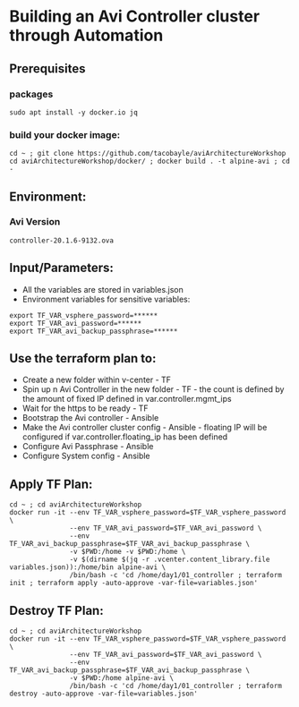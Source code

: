 # Building an Avi Controller cluster through Automation

## Prerequisites

### packages

```
sudo apt install -y docker.io jq
```

### build your docker image:
```
cd ~ ; git clone https://github.com/tacobayle/aviArchitectureWorkshop
cd aviArchitectureWorkshop/docker/ ; docker build . -t alpine-avi ; cd -
```

## Environment:

### Avi Version
```
controller-20.1.6-9132.ova
```

## Input/Parameters:
- All the variables are stored in variables.json
- Environment variables for sensitive variables:
```
export TF_VAR_vsphere_password=******
export TF_VAR_avi_password=******
export TF_VAR_avi_backup_passphrase=******
```

## Use the terraform plan to:
- Create a new folder within v-center - TF
- Spin up n Avi Controller in the new folder - TF - the count is defined by the amount of fixed IP defined in var.controller.mgmt_ips
- Wait for the https to be ready - TF
- Bootstrap the Avi controller - Ansible
- Make the Avi controller cluster config - Ansible - floating IP will be configured if var.controller.floating_ip has been defined
- Configure Avi Passphrase - Ansible
- Configure System config - Ansible

## Apply TF Plan:
```
cd ~ ; cd aviArchitectureWorkshop
docker run -it --env TF_VAR_vsphere_password=$TF_VAR_vsphere_password \
               --env TF_VAR_avi_password=$TF_VAR_avi_password \
               --env TF_VAR_avi_backup_passphrase=$TF_VAR_avi_backup_passphrase \
               -v $PWD:/home -v $PWD:/home \
               -v $(dirname $(jq -r .vcenter.content_library.file variables.json)):/home/bin alpine-avi \
               /bin/bash -c 'cd /home/day1/01_controller ; terraform init ; terraform apply -auto-approve -var-file=variables.json'
```

## Destroy TF Plan:
```
cd ~ ; cd aviArchitectureWorkshop
docker run -it --env TF_VAR_vsphere_password=$TF_VAR_vsphere_password \
               --env TF_VAR_avi_password=$TF_VAR_avi_password \
               --env TF_VAR_avi_backup_passphrase=$TF_VAR_avi_backup_passphrase \
               -v $PWD:/home alpine-avi \
               /bin/bash -c 'cd /home/day1/01_controller ; terraform destroy -auto-approve -var-file=variables.json'
```